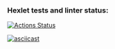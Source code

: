 ### Hexlet tests and linter status:
[![Actions Status](https://github.com/Vlamale/frontend-project-lvl2/workflows/hexlet-check/badge.svg)](https://github.com/Vlamale/frontend-project-lvl2/actions)

[![asciicast](https://asciinema.org/a/bpECT9Fq7vNrwxqSXSIbkVbi9.svg)](https://asciinema.org/a/bpECT9Fq7vNrwxqSXSIbkVbi9)